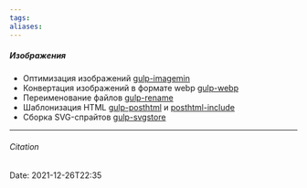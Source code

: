 ```yaml
---
tags: 
aliases: 
---
```

##### Изображения
- Оптимизация изображений [gulp-imagemin](https://www.npmjs.com/package/gulp-imagemin)
- Конвертация изображений в формате webp [gulp-webp](https://www.npmjs.com/package/gulp-webp)
- Переименование файлов [gulp-rename](https://www.npmjs.com/package/gulp-rename)
- Шаблонизация HTML [gulp-posthtml](https://www.npmjs.com/package/gulp-posthtml)  и [posthtml-include](https://www.npmjs.com/package/posthtml-include)
- Сборка SVG-спрайтов [gulp-svgstore](https://www.npmjs.com/package/gulp-svgstore)


---
###### Citation
Date: 2021-12-26T22:35
